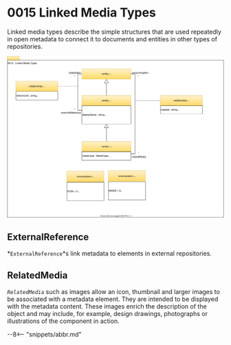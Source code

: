 <!-- SPDX-License-Identifier: CC-BY-4.0 -->
<!-- Copyright Contributors to the Egeria project. -->

# 0015 Linked Media Types

Linked media types describe the simple structures that are used repeatedly in open metadata to connect it to documents and entities in other types of repositories.

![UML](0015-linked-media-types.svg)

## ExternalReference

*`ExternalReference`*s link metadata to elements in external repositories.

## RelatedMedia

*`RelatedMedia`* such as images allow an icon, thumbnail and larger images to be associated with a metadata element. They are intended to be displayed with the metadata content. These images enrich the description of the object and may include, for example, design drawings, photographs or illustrations of the component in action.

--8<-- "snippets/abbr.md"
